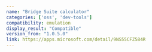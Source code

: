 ```yaml
---
name: "Bridge Suite calculator"
categories: ['oss', 'dev-tools']
compatibility: emulation
display_result: "Compatible"
version_from: "1.0.5.0"
link: https://apps.microsoft.com/detail/9NS55CFZ584R
---
```

